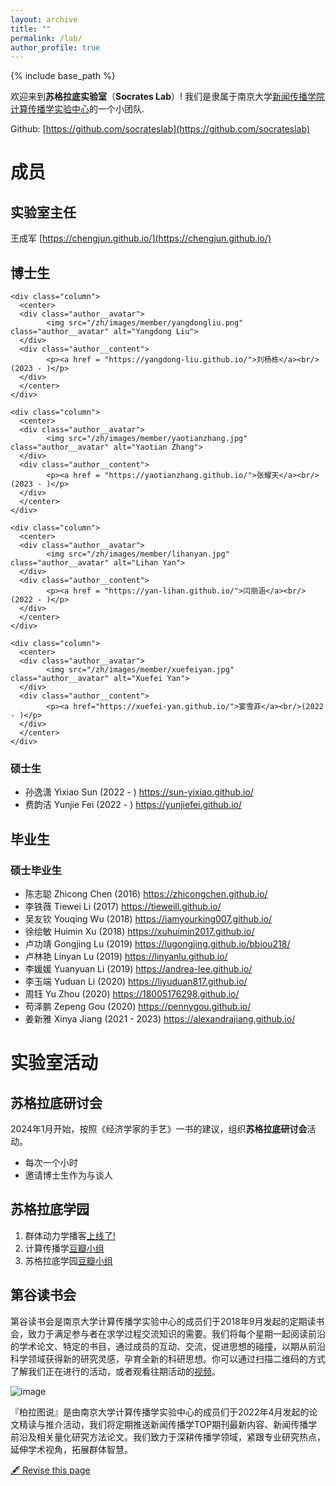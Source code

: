 ```yaml
---
layout: archive
title: ""
permalink: /lab/
author_profile: true
---
```


{% include base_path %}


欢迎来到**苏格拉底实验室**（**Socrates Lab**）! 我们是隶属于南京大学[新闻传播学院](https://jc.nju.edu.cn/)[计算传播学实验中心](https://computational-communication.com/)的一个小团队.

Github: [https://github.com/socrateslab](https://github.com/socrateslab)

# 成员

## 实验室主任

王成军 [https://chengjun.github.io/](https://chengjun.github.io/)


## 博士生

<div class="row">
    
    <div class="column">
      <center>
      <div class="author__avatar">
            <img src="/zh/images/member/yangdongliu.png" class="author__avatar" alt="Yangdong Liu">
      </div>
      <div class="author__content">
            <p><a href = "https://yangdong-liu.github.io/">刘杨栋</a><br/>(2023 - )</p>
      </div>
      </center>
    </div>
    
    <div class="column">
      <center>
      <div class="author__avatar">
            <img src="/zh/images/member/yaotianzhang.jpg" class="author__avatar" alt="Yaotian Zhang">
      </div>
      <div class="author__content">
            <p><a href = "https://yaotianzhang.github.io/">张耀天</a><br/>(2023 - )</p>
      </div>
      </center>
    </div>
    
    <div class="column">
      <center>
      <div class="author__avatar">
            <img src="/zh/images/member/lihanyan.jpg" class="author__avatar" alt="Lihan Yan">
      </div>
      <div class="author__content">
            <p><a href = "https://yan-lihan.github.io/">闫丽涵</a><br/>(2022 - )</p>
      </div>
      </center>
    </div>
    
    <div class="column">
      <center>
      <div class="author__avatar">
            <img src="/zh/images/member/xuefeiyan.jpg" class="author__avatar" alt="Xuefei Yan">
      </div>
      <div class="author__content">
            <p><a href="https://xuefei-yan.github.io/">宴雪菲</a><br/>(2022 - )</p>
      </div>
      </center>
    </div>
    
</div>

### 硕士生

- 孙逸潇 Yixiao Sun (2022 - ) https://sun-yixiao.github.io/ 
- 费韵洁 Yunjie Fei (2022 - ) https://yunjiefei.github.io/ 

## 毕业生
### 硕士毕业生
- 陈志聪 Zhicong Chen (2016) https://zhicongchen.github.io/
- 李铁薇 Tiewei Li (2017) https://tieweill.github.io/
- 吴友钦 Youqing Wu (2018) https://iamyourking007.github.io/
- 徐绘敏 Huimin Xu (2018) https://xuhuimin2017.github.io/
- 卢功靖 Gongjing Lu (2019) https://lugongjing.github.io/bbiou218/
- 卢林艳 Linyan Lu (2019) https://linyanlu.github.io/
- 李媛媛 Yuanyuan Li (2019) https://andrea-lee.github.io/
- 李玉端 Yuduan Li (2020) https://liyuduan817.github.io/
- 周钰 Yu Zhou (2020) https://18005176298.github.io/
- 苟泽鹏 Zepeng Gou (2020) https://pennygou.github.io/
- 姜新雅 Xinya Jiang (2021 - 2023) https://alexandrajiang.github.io/ 


# 实验室活动

## 苏格拉底研讨会

2024年1月开始，按照《经济学家的手艺》一书的建议，组织**苏格拉底研讨会**活动。
- 每次一个小时
- 邀请博士生作为与谈人


##  苏格拉底学园

1. 群体动力学播客[上线了!](https://www.ximalaya.com/album/69292192) 
2. 计算传播学[豆瓣小组](https://www.douban.com/group/webmining/)
3. 苏格拉底学园[豆瓣小组](https://www.douban.com/group/733982/)

## 第谷读书会

第谷读书会是南京大学计算传播学实验中心的成员们于2018年9月发起的定期读书会，致力于满足参与者在求学过程交流知识的需要。我们将每个星期一起阅读前沿的学术论文、特定的书目，通过成员的互动、交流，促进思想的碰撞，以期从前沿科学领域获得新的研究灵感，孕育全新的科研思想。你可以通过扫描二维码的方式了解我们正在进行的活动，或者观看往期活动的[视频](https://search.bilibili.com/all?keyword=%E7%AC%AC%E8%B0%B7%E8%AF%BB%E4%B9%A6%E4%BC%9A&order=pubdate&duration=0&tids_1=0)。 

![image](https://github.com/chengjun/zh/assets/543384/f9956b7b-dc4c-4707-a1a6-7894bec6b62f)

『柏拉图说』是由南京大学计算传播学实验中心的成员们于2022年4月发起的论文精读与推介活动，我们将定期推送新闻传播学TOP期刊最新内容、新闻传播学前沿及相关量化研究方法论文。我们致力于深耕传播学领域，紧跟专业研究热点，延伸学术视角，拓展群体智慧。


[🖋 Revise this page](https://github.com/chengjun/zh/edit/gh-pages/_pages/lab.md)
